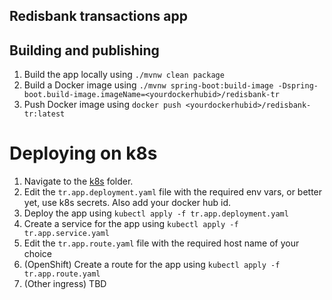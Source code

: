## Redisbank transactions app

## Building and publishing

1. Build the app locally using `./mvnw clean package`
1. Build a Docker image using `./mvnw spring-boot:build-image -Dspring-boot.build-image.imageName=<yourdockerhubid>/redisbank-tr`
1. Push Docker image using `docker push <yourdockerhubid>/redisbank-tr:latest`

# Deploying on k8s

1. Navigate to the [k8s](k8s) folder.
1. Edit the `tr.app.deployment.yaml` file with the required env vars, or better yet, use k8s secrets. Also add your docker hub id.
1. Deploy the app using `kubectl apply -f tr.app.deployment.yaml`
1. Create a service for the app using `kubectl apply -f tr.app.service.yaml`
1. Edit the `tr.app.route.yaml` file with the required host name of your choice
1. (OpenShift) Create a route for the app using `kubectl apply -f tr.app.route.yaml`
1. (Other ingress) TBD